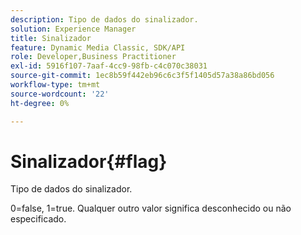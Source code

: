 ```yaml
---
description: Tipo de dados do sinalizador.
solution: Experience Manager
title: Sinalizador
feature: Dynamic Media Classic, SDK/API
role: Developer,Business Practitioner
exl-id: 5916f107-7aaf-4cc9-98fb-c4c070c38031
source-git-commit: 1ec8b59f442eb96c6c3f5f1405d57a38a86bd056
workflow-type: tm+mt
source-wordcount: '22'
ht-degree: 0%

---
```


# Sinalizador{#flag}

Tipo de dados do sinalizador.

0=false, 1=true. Qualquer outro valor significa desconhecido ou não especificado.
